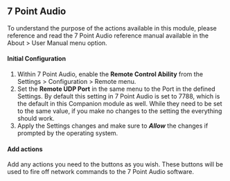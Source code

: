 ## 7 Point Audio
To understand the purpose of the actions available in this module, please reference and read the 7 Point Audio reference manual available in the About > User Manual menu option.

#### Initial Configuration
1. Within 7 Point Audio, enable the **Remote Control Ability** from the Settings > Configuration > Remote menu.
2. Set the **Remote UDP Port** in the same menu to the Port in the defined Settings. By default this setting in 7 Point Audio is set to 7788, which is the default in this Companion module as well. While they need to be set to the same value, if you make no changes to the setting the everything should work.
3. Apply the Settings changes and make sure to ***Allow*** the changes if prompted by the operating system.

#### Add actions
Add any actions you need to the buttons as you wish. These buttons will be used to fire off network commands to the 7 Point Audio software.